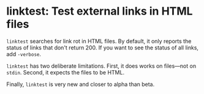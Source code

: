 # linktest: Test external links in HTML files

`linktest` searches for link rot in HTML files.  By default, it only reports
the status of links that don't return 200.  If you want to see the status of
all links, add `-verbose`.

`linktest` has two deliberate limitations.  First, it does works on files—not
on `stdin`.  Second, it expects the files to be HTML.

Finally, `linktest` is very new and closer to alpha than beta.
